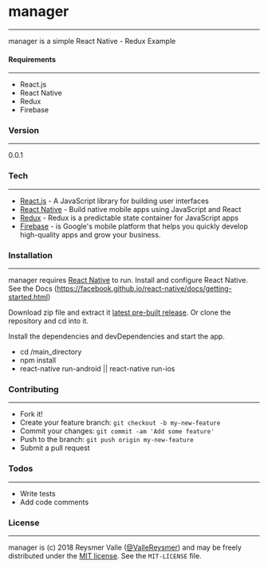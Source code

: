 # manager
***
manager is a simple React Native - Redux Example

#### Requirements
***
  - React.js 
  - React Native
  - Redux
  - Firebase

### Version
***
0.0.1

### Tech
***

* [React.js] - A JavaScript library for building user interfaces
* [React Native] - Build native mobile apps using JavaScript and React
* [Redux] - Redux is a predictable state container for JavaScript apps
* [Firebase] - is Google's mobile platform that helps you quickly develop high-quality apps and grow your business.

### Installation
 ***
 
manager requires [React Native](https://facebook.github.io/react-native/) to run.
Install and configure React Native. See the Docs (https://facebook.github.io/react-native/docs/getting-started.html)
 
 Download zip file and extract it [latest pre-built release](https://github.com/reysmerwvr/manager). Or clone the repository and cd into it.
 
 Install the dependencies and devDependencies and start the app.
 
 - cd /main_directory
 - npm install
 - react-native run-android || react-native run-ios

 ### Contributing
 ***
 - Fork it!
 - Create your feature branch:  `git checkout -b my-new-feature`
 - Commit your changes: `git commit -am 'Add some feature'`
 - Push to the branch: `git push origin my-new-feature`
 - Submit a pull request
 
 ### Todos
 ***
  - Write tests
  - Add code comments
 
 ### License
 ***
 manager is (c) 2018 Reysmer Valle ([@ValleReysmer]) and may be freely distributed under the [MIT license](https://github.com/reysmerwvr/manager/blob/master/LICENSE.md). See the `MIT-LICENSE` file.
 
 [//]: # (These are reference links used in the body of this note and get stripped out when the markdown processor does its job. There is no need to format nicely because it shouldn't be seen. Thanks SO - http://stackoverflow.com/questions/4823468/store-comments-in-markdown-syntax)
 
 [manager]:https://github.com/reysmerwvr/manager
 [git-repo-url]:https://github.com/reysmerwvr/manager.git
 [Redux]:https://redux.js.org/
 [React Native]:https://facebook.github.io/react-native/
 [React.js]:https://reactjs.org/
 [@ValleReysmer]:http://twitter.com/ValleReysmer
 [Firebase]:https://firebase.google.com/products/
